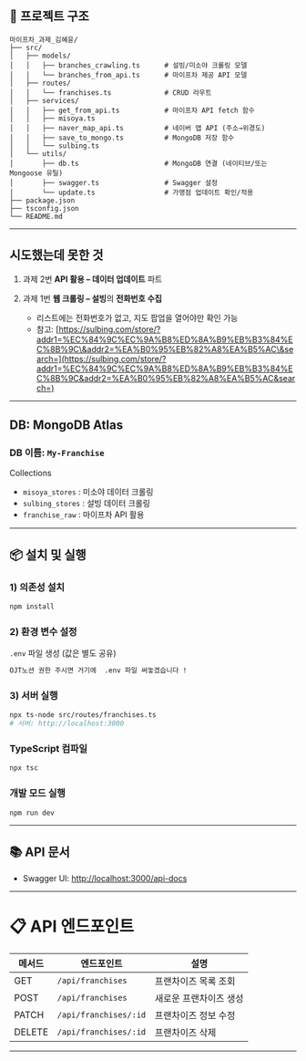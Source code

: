 
## 📁 프로젝트 구조

```
마이프차_과제_김혜윤/
├── src/
│   ├── models/
│   │   ├── branches_crawling.ts      # 설빙/미소야 크롤링 모델
│   │   └── branches_from_api.ts      # 마이프차 제공 API 모델
│   ├── routes/
│   │   └── franchises.ts             # CRUD 라우트
│   ├── services/
│   │   ├── get_from_api.ts           # 마이프차 API fetch 함수
│   │   ├── misoya.ts
│   │   ├── naver_map_api.ts          # 네이버 맵 API (주소→위경도)
│   │   ├── save_to_mongo.ts          # MongoDB 저장 함수
│   │   └── sulbing.ts
│   └── utils/
│       ├── db.ts                     # MongoDB 연결 (네이티브/또는 Mongoose 유틸)
│       ├── swagger.ts                # Swagger 설정
│       └── update.ts                 # 가맹점 업데이트 확인/적용
├── package.json
├── tsconfig.json
└── README.md
```

---



## 시도했는데 못한 것

1. 과제 2번 **API 활용 – 데이터 업데이트** 파트
2. 과제 1번 **웹 크롤링 – 설빙**의 **전화번호 수집**

   * 리스트에는 전화번호가 없고, 지도 팝업을 열어야만 확인 가능
   * 참고: [https://sulbing.com/store/?addr1=%EC%84%9C%EC%9A%B8%ED%8A%B9%EB%B3%84%EC%8B%9C\&addr2=%EA%B0%95%EB%82%A8%EA%B5%AC\&search=](https://sulbing.com/store/?addr1=%EC%84%9C%EC%9A%B8%ED%8A%B9%EB%B3%84%EC%8B%9C&addr2=%EA%B0%95%EB%82%A8%EA%B5%AC&search=)

---

## DB: MongoDB Atlas

### DB 이름: `My-Franchise`

Collections

* `misoya_stores` : 미소야 데이터 크롤링
* `sulbing_stores` : 설빙 데이터 크롤링
* `franchise_raw` : 마이프차 API 활용

---

## 📦 설치 및 실행

### 1) 의존성 설치

```bash
npm install
```

### 2) 환경 변수 설정

`.env` 파일 생성 (값은 별도 공유)

```bash
OJT노션 권한 주시면 거기에  .env 파일 써놓겠습니다 !
```

### 3) 서버 실행

```bash
npx ts-node src/routes/franchises.ts
# 서버: http://localhost:3000
```

### TypeScript 컴파일

```bash
npx tsc
```

### 개발 모드 실행

```bash
npm run dev
```

---

## 📚 API 문서

* Swagger UI: [http://localhost:3000/api-docs](http://localhost:3000/api-docs)

---
# 📋 API 엔드포인트

| 메서드    | 엔드포인트                 | 설명           |
| ------ | --------------------- | ------------ |
| GET    | `/api/franchises`     | 프랜차이즈 목록 조회  |
| POST   | `/api/franchises`     | 새로운 프랜차이즈 생성 |
| PATCH  | `/api/franchises/:id` | 프랜차이즈 정보 수정  |
| DELETE | `/api/franchises/:id` | 프랜차이즈 삭제     |



---
